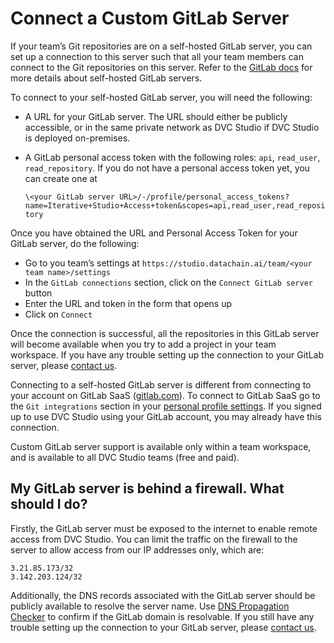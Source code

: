 # Connect a Custom GitLab Server

If your team’s Git repositories are on a self-hosted GitLab server, you can set
up a connection to this server such that all your team members can connect to
the Git repositories on this server. Refer to the
[GitLab docs](https://about.gitlab.com/install/) for more details about
self-hosted GitLab servers.

To connect to your self-hosted GitLab server, you will need the following:

- A URL for your GitLab server. The URL should either be publicly accessible, or
  in the same private network as DVC Studio if DVC Studio is deployed
  on-premises.
- A GitLab personal access token with the following roles: `api`, `read_user`,
  `read_repository`. If you do not have a personal access token yet, you can
  create one at

  `\<your GitLab server URL>/-/profile/personal_access_tokens?name=Iterative+Studio+Access+token&scopes=api,read_user,read_repository`

Once you have obtained the URL and Personal Access Token for your GitLab server,
do the following:

- Go to you team’s settings at
  `https://studio.datachain.ai/team/<your team name>/settings`
- In the `GitLab connections` section, click on the `Connect GitLab server`
  button
- Enter the URL and token in the form that opens up
- Click on `Connect`

Once the connection is successful, all the repositories in this GitLab server
will become available when you try to add a project in your team workspace. If
you have any trouble setting up the connection to your GitLab server, please
[contact us](/doc/studio/user-guide/troubleshooting#support).

<admon type ="info">

Connecting to a self-hosted GitLab server is different from connecting to your
account on GitLab SaaS ([gitlab.com](http://gitlab.com/)). To connect to GitLab
SaaS go to the `Git integrations` section in your
[personal profile settings](https://studio.datachain.ai/user/_/profile). If you
signed up to use DVC Studio using your GitLab account, you may already have this
connection.

</admon>

<admon type ="info">

Custom GitLab server support is available only within a team workspace, and is
available to all DVC Studio teams (free and paid).

</admon>

## My GitLab server is behind a firewall. What should I do?

Firstly, the GitLab server must be exposed to the internet to enable remote
access from DVC Studio. You can limit the traffic on the firewall to the server
to allow access from our IP addresses only, which are:

```
3.21.85.173/32
3.142.203.124/32
```

Additionally, the DNS records associated with the GitLab server should be
publicly available to resolve the server name. Use
[DNS Propagation Checker](https://www.whatsmydns.net/) to confirm if the GitLab
domain is resolvable. If you still have any trouble setting up the connection to
your GitLab server, please
[contact us](/doc/studio/user-guide/troubleshooting#support).
